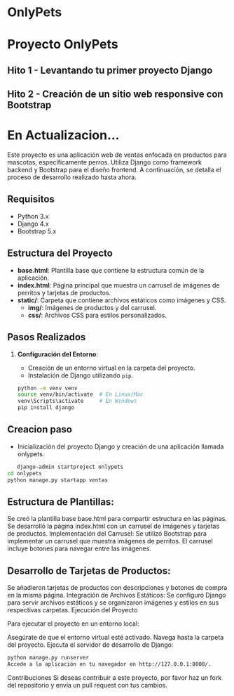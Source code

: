 # OnlyPets

# Proyecto OnlyPets

## Hito 1 - Levantando tu primer proyecto Django
## Hito 2 - Creación de un sitio web responsive con Bootstrap
# En Actualizacion...

Este proyecto es una aplicación web de ventas enfocada en productos para mascotas, específicamente perros. Utiliza Django como framework backend y Bootstrap para el diseño frontend. A continuación, se detalla el proceso de desarrollo realizado hasta ahora.

## Requisitos

- Python 3.x
- Django 4.x
- Bootstrap 5.x

## Estructura del Proyecto

- **base.html**: Plantilla base que contiene la estructura común de la aplicación.
- **index.html**: Página principal que muestra un carrusel de imágenes de perritos y tarjetas de productos.
- **static/**: Carpeta que contiene archivos estáticos como imágenes y CSS.
  - **img/**: Imágenes de productos y del carrusel.
  - **css/**: Archivos CSS para estilos personalizados.

## Pasos Realizados

1. **Configuración del Entorno**:

   - Creación de un entorno virtual en la carpeta del proyecto.
   - Instalación de Django utilizando `pip`.

   ```bash
   python -m venv venv
   source venv/bin/activate  # En Linux/Mac
   venv\Scripts\activate     # En Windows
   pip install django
   ```

## Creacion paso

- Inicialización del proyecto Django y creación de una aplicación llamada onlypets.

```bash
   django-admin startproject onlypets
cd onlypets
python manage.py startapp ventas

```

## Estructura de Plantillas:

Se creó la plantilla base base.html para compartir estructura en las páginas.
Se desarrolló la página index.html con un carrusel de imágenes y tarjetas de productos.
Implementación del Carrusel:
Se utilizó Bootstrap para implementar un carrusel que muestra imágenes de perritos. El carrusel incluye botones para navegar entre las imágenes.

## Desarrollo de Tarjetas de Productos:

Se añadieron tarjetas de productos con descripciones y botones de compra en la misma página.
Integración de Archivos Estáticos:
Se configuró Django para servir archivos estáticos y se organizaron imágenes y estilos en sus respectivas carpetas.
Ejecución del Proyecto

Para ejecutar el proyecto en un entorno local:

Asegúrate de que el entorno virtual esté activado.
Navega hasta la carpeta del proyecto.
Ejecuta el servidor de desarrollo de Django:

```bash
python manage.py runserver
Accede a la aplicación en tu navegador en http://127.0.0.1:8000/.

```

Contribuciones
Si deseas contribuir a este proyecto, por favor haz un fork del repositorio y envía un pull request con tus cambios.

